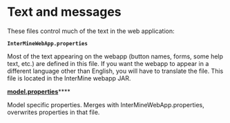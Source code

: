 # Text and messages

These files control much of the text in the web application:

**`InterMineWebApp.properties`**

Most of the text appearing on the webapp \(button names, forms, some help text, etc.\) are defined in this file. If you want the webapp to appear in a different language other than English, you will have to translate the file. This file is located in the InterMine webapp JAR.

[**model.properties**](https://github.com/intermine/flymine/blob/master/webapp/src/main/resources/model.properties)\*\*\*\*

Model specific properties. Merges with InterMineWebApp.properties, overwrites properties in that file.


